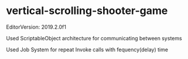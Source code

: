 # vertical-scrolling-shooter-game

EditorVersion: 2019.2.0f1

Used ScriptableObject architecture for communicating between systems

Used Job System for repeat Invoke calls with fequency(delay) time
